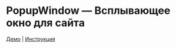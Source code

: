 PopupWindow — Всплывающее окно для сайта
============
<a href="http://jsfiddle.net/v2zm37tq/">Демо</a> | <a href="http://zabolotskikh.com/tips/vsplyvayushhee-okno-dlya-sajjta/">Инструкция</a>
